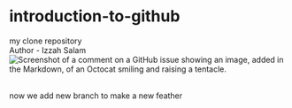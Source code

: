 # introduction-to-github
my clone repository 
<br/>
Author - Izzah Salam 
<br/>
![Screenshot of a comment on a GitHub issue showing an image, added in the Markdown, of an Octocat smiling and
raising a tentacle.](https://myoctocat.com/assets/images/base-octocat.svg)


<br/> 
now we add new branch to make a new feather 
